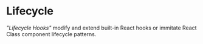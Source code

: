 # Lifecycle

*"Lifecycle Hooks"* modify and extend built-in React hooks or immitate React Class component lifecycle patterns.
